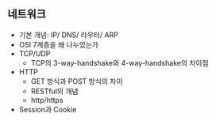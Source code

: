 ## 네트워크
- 기본 개념: IP/ DNS/ 라우터/ ARP
- OSI 7계층을 왜 나누었는가
- TCP/UDP
  - TCP의 3-way-handshake와 4-way-handshake의 차이점
- HTTP
  - GET 방식과 POST 방식의 차이
  - RESTful의 개념
  - http/https
- Session과 Cookie
